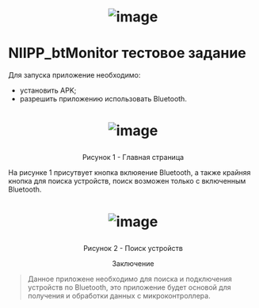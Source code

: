 # <p align="center"> ![image](https://github.com/HunterBjj/NIIPP_btMonitor/assets/64096687/59c68e45-6c58-4390-8dd2-b7abd055938d) </p>

# NIIPP_btMonitor тестовое задание

Для запуска приложение необходимо:
- установить APK;
- разрешить приложению использовать Bluetooth.
  
# <p align="center"> ![image](https://github.com/HunterBjj/NIIPP_btMonitor/assets/64096687/2596b240-7b3d-4008-bdc1-0c777de05127) </p>
   <p align="center"> Рисунок 1 - Главная страница </p>
 
 На рисунке 1 присутвует кнопка вклюяение Bluetooth, а также крайняя кнопка для поиска устройств, поиск возможен только с включенным Bluetooth.

# <p align="center"> ![image](https://github.com/HunterBjj/NIIPP_btMonitor/assets/64096687/95bf7244-8ad5-40c3-9b8f-233d6a8a9f63) </p>

   <p align="center"> Рисунок 2 - Поиск устройств </p>

  
   <p align="center"> Заключение </p>
    
>  Данное приложене необходимо для поиска и подключения устройств по Bluetooth, это приложение будет основой для получения и обработки данных с микроконтроллера.
